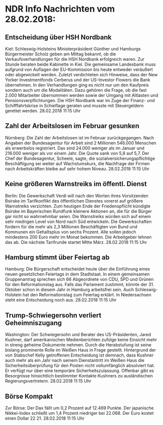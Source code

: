 # NDR Info Nachrichten vom 28.02.2018:


## Entscheidung über HSH Nordbank
Kiel:	Schleswig-Holsteins Ministerpräsident Günther und Hamburgs Bürgermeister Scholz geben am Mittag bekannt, ob die Verkaufsverhandlungen für die HSH Nordbank erfolgreich waren. Zur Stunde beraten beide Kabinette in Kiel. Die gemeinsame Landesbank muss aufgrund von Auflagen der EU-Kommission bis heute entweder veräußert oder abgewickelt werden. Zuletzt verdichteten sich Hinweise, dass der New Yorker Investmentfonds Cerberus und der US-Investor Flowers die Bank übernehmen. In den Verhandlungen ging es nicht nur um den Kaufpreis sondern auch um die Modalitäten. Dazu gehören die Frage, ob die fast 2.000 Mitarbeiter übernommen werden sowie der Umgang mit Altlasten und Pensionsverpflichtungen. Die HSH Nordbank war im Zuge der Finanz- und Schifffahrtskrise in Schieflage geraten und musste mit Steuergeldern gerettet werden. 28.02.2018 11:15 Uhr 

## Zahl der Arbeitslosen im Februar gesunken
Nürnberg: Die Zahl der Arbeitslosen ist im Februar zurückgegangen. Nach Angaben der Bundesagentur für Arbeit sind 2 Millionen 546.000 Menschen als erwerbslos registriert. Das sind 24.000 weniger als im Januar und 216.000 weniger als vor einem Jahr. Die Quote sank von 5,8 auf 5,7. Der Chef der Bundesagentur, Scheele, sagte, die sozialversicherungspflichtige Beschäftigung sei weiter auf Wachstumskurs, die Nachfrage der Firmen nach Arbeitskräften bleibe auf sehr hohem Niveau. 28.02.2018 11:15 Uhr 

## Keine größeren Warnstreiks im öffentl. Dienst
Berlin: Die Gewerkschaft Verdi will nach den Worten ihres Vorsitzenden Bsirske im Tarifkonflikt des öffentlichen Dienstes vorerst auf größere Warnstreiks verzichten. Zum heutigen Ende der Friedenspflicht kündigte Bsirske im Bayerischen Rundfunk kleinere Aktionen an, die für die Bürger gar nicht so wahrnehmbar seien. Die Warnstreiks würden sich auf einem sehr niedrigen Level von Nord nach Süd entwickeln. Die Gewerkschaften fordern für die mehr als 2,3 Millionen Beschäftigten von Bund und Kommunen ein Gehaltsplus von sechs Prozent. Alle sollen jedoch mindestens 200 Euro mehr im Monat  bekommen. Die Arbeitgeber lehnen das ab. Die nächste Tarifrunde startet Mitte März. 28.02.2018 11:15 Uhr 

## Hamburg stimmt über Feiertag ab
Hamburg:	Die Bürgerschaft entscheidet heute über die Einführung eines neuen gesetzlichen Feiertags in dem Stadtstaat. In einem gemeinsamen Gruppenantrag sprechen sich 66 Abgeordnete von CDU, SPD und Grünen für den Reformationstag aus. Falls das Parlament zustimmt, könnte der 31. Oktober schon in diesem Jahr in Hamburg arbeitsfrei sein. Auch Schleswig-Holstein hat den Reformationstag zum Feiertag erklärt. In Niedersachsen steht eine Entscheidung noch aus. 28.02.2018 11:15 Uhr 

## Trump-Schwiegersohn verliert Geheimniszugang
Washington: Der Schwiegersohn und Berater des US-Präsidenten, Jared Kushner, darf amerikanischen Medienberichten zufolge keine Einsicht mehr in streng geheime Dokumente nehmen. Durch die Herabstufung ist seine bislang prominente Rolle im Weißen Haus in Frage gestellt. Hintergrund der von Stabschef Kelly getroffenen Entscheidung ist demnach, dass Kushner auch mehr als ein Jahr nach seinem Dienstantritt im Weißen Haus die Sicherheitsüberprüfung für den Posten nicht vollumfänglich absolviert hat. Er verfügt nur über eine temporäre Sicherheitszulassung. Offenbar gibt es Besorgnisse hinsichtlich bestimmter Kontakte Kushners zu ausländischen Regierungsvertretern. 28.02.2018 11:15 Uhr 

## Börse Kompakt
Zur Börse: Der Dax fällt um 0,2 Prozent auf 12.469 Punkte. Der japanische Nikkei-Index schließt um 1,4 Prozent niedriger bei 22.068. Der Euro kostet einen Dollar 22 21. 28.02.2018 11:15 Uhr 
